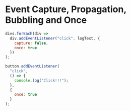 # Event Capture, Propagation, Bubbling and Once

```javascript
divs.forEach(div =>
  div.addEventListener("click", logText, {
    capture: false,
    once: true
  })
);

button.addEventListener(
  "click",
  () => {
    console.log("Click!!!");
  },
  {
    once: true
  }
);
```
